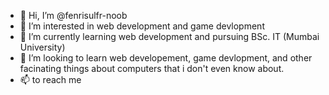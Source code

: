 - 👋 Hi, I’m @fenrisulfr-noob
- 👀 I’m interested in web development and game devlopment 
- 🌱 I’m currently learning web development and pursuing BSc. IT (Mumbai University)
- 💞️ I’m looking to learn web developement, game devlopment, and other facinating things about computers that i don't even know about.
- 📫 to reach me 

<!---
fenrisulfr-noob/fenrisulfr-noob is a ✨ special ✨ repository because its `README.md` (this file) appears on your GitHub profile.
You can click the Preview link to take a look at your changes.
--->
